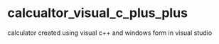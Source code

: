 # calcualtor_visual_c_plus_plus
calculator created using visual c++ and windows form in visual studio 

